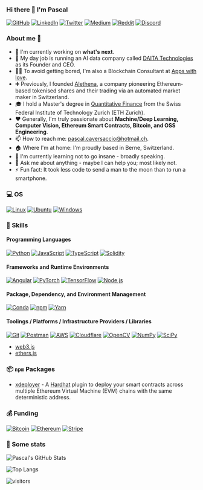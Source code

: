 ### Hi there 👋 I'm Pascal

<p> <a href="https://github.com/pcaversaccio" target="_blank"><img alt="GitHub" src="https://img.shields.io/badge/GitHub-100000?style=for-the-badge&logo=github&logoColor=white"/></a> <a href="https://www.linkedin.com/in/pascalmarcocaversaccio" target="_blank"><img alt="LinkedIn" src="https://img.shields.io/badge/linkedin-%230077B5.svg?&style=for-the-badge&logo=linkedin&logoColor=white"/></a> <a href="https://twitter.com/pcaversaccio" target="_blank"><img alt="Twitter" src="https://img.shields.io/badge/Twitter-1DA1F2?style=for-the-badge&logo=twitter&logoColor=white"/></a> <a href="https://medium.com/@pcaversaccio" target="_blank"><img alt="Medium" src="https://img.shields.io/badge/medium-%2312100E.svg?&style=for-the-badge&logo=medium&logoColor=white"/></a> <a href="https://www.reddit.com/user/pcaversaccio" target="_blank"><img alt="Reddit" src="https://img.shields.io/badge/Reddit-FF4500?style=for-the-badge&logo=reddit&logoColor=white"/></a> <a href="https://discordapp.com/users/pcaversaccio#0707" target="_blank"><img alt="Discord" src="https://img.shields.io/badge/Discord-7289DA?style=for-the-badge&logo=discord&logoColor=white"/></a>
</p>

### About me 💯

- 🔭 I'm currently working on **what's next**.
- 🔧 My day job is running an AI data company called [DAITA Technologies](https://daita.tech) as its Founder and CEO.
- 👨‍💻 To avoid getting bored, I'm also a Blockchain Consultant at [Apps with love](https://appswithlove.com).
- ➕ Previously, I founded [Alethena](https://web.archive.org/web/20190519204013/https://www.alethena.com), a company pioneering Ethereum-based tokenised shares and their trading via an automated market maker in Switzerland.
- 🎓 I hold a Master's degree in [Quantitative Finance](https://ethz.ch/en/studies/master/degree-programmes/natural-sciences-and-mathematics/quantitative-finance.html) from the Swiss Federal Institute of Technology Zurich (ETH Zurich).
- ❤️ Generally, I'm truly passionate about **Machine/Deep Learning, Computer Vision, Ethereum Smart Contracts, Bitcoin, and OSS Engineering**.
- 📫 How to reach me: [pascal.caversaccio@hotmail.ch](mailto:pascal.caversaccio@hotmail.ch).
- 🏠 Where I'm at home: I'm proudly based in Berne, Switzerland.
- 🌱 I'm currently learning not to go insane - broadly speaking.
- 💬 Ask me about anything - maybe I can help you; most likely not.
- ⚡ Fun fact: It took less code to send a man to the moon than to run a smartphone.

### 💻 OS
<p> <a href="https://www.linux.org" target="_blank"><img alt="Linux" src="https://img.shields.io/badge/Linux-FCC624?style=for-the-badge&logo=linux&logoColor=black"/></a> <a href="https://ubuntu.com" target="_blank"><img alt="Ubuntu" src="https://img.shields.io/badge/Ubuntu-E95420?style=for-the-badge&logo=ubuntu&logoColor=white"/></a> <a href="https://www.microsoft.com/en-gb/windows" target="_blank"><img alt="Windows" src="https://img.shields.io/badge/Windows-0078D6?style=for-the-badge&logo=windows&logoColor=white"/> </a> </p>

### 🎯 Skills

#### Programming Languages
<p>
    <a href="https://www.python.org" target="_blank"><img alt="Python"
        src="https://img.shields.io/badge/Python-3776AB?style=for-the-badge&logo=python&logoColor=white"/></a>
    <a href="https://developer.mozilla.org/en-US/docs/Web/JavaScript" target="_blank"><img alt="JavaScript"
        src="https://img.shields.io/badge/JavaScript-323330?style=for-the-badge&logo=javascript&logoColor=F7DF1E"/></a>
    <a href="https://www.typescriptlang.org" target="_blank"><img alt="TypeScript"
        src="https://img.shields.io/badge/TypeScript-007ACC?style=for-the-badge&logo=typescript&logoColor=white"/></a>
    <a href="https://docs.soliditylang.org" target="_blank"><img alt="Solidity"
        src="https://img.shields.io/badge/Solidity-e6e6e6?style=for-the-badge&logo=solidity&logoColor=black"/></a>
</p>

#### Frameworks and Runtime Environments
<p>
    <a href="https://angular.io" target="_blank"><img alt="Angular"
        src="https://img.shields.io/badge/Angular-DD0031?style=for-the-badge&logo=angular&logoColor=white"/></a>
    <a href="https://pytorch.org" target="_blank"><img alt="PyTorch"
        src="https://img.shields.io/badge/PyTorch-EE4C2C?style=for-the-badge&logo=PyTorch&logoColor=white"/></a>
    <a href="https://www.tensorflow.org" target="_blank"><img alt="TensorFlow"
        src="https://img.shields.io/badge/TensorFlow-FF6F00?style=for-the-badge&logo=tensorflow&logoColor=white"/></a>
    <a href="https://nodejs.org" target="_blank"><img alt="Node.js"
        src="https://img.shields.io/badge/Node.js-43853D?style=for-the-badge&logo=node.js&logoColor=white"/></a>
</p>

#### Package, Dependency, and Environment Management
<p>
    <a href="https://docs.conda.io" target="_blank"><img alt="Conda"
        src="https://img.shields.io/badge/conda-342B029.svg?&style=for-the-badge&logo=anaconda&logoColor=white"/></a>
    <a href="https://www.npmjs.com" target="_blank"><img alt="npm"
        src="https://img.shields.io/badge/npm-CB3837?style=for-the-badge&logo=npm&logoColor=white"/></a>
    <a href="https://yarnpkg.com" target="_blank"><img alt="Yarn"
        src="https://img.shields.io/badge/Yarn-2C8EBB?style=for-the-badge&logo=yarn&logoColor=white"/></a>
</p>

#### Toolings / Platforms / Infrastructure Providers / Libraries
<p>
    <a href="https://git-scm.com" target="_blank"><img alt="Git"
        src="https://img.shields.io/badge/Git-F05032?style=for-the-badge&logo=git&logoColor=white"/></a>
    <a href="https://www.postman.com" target="_blank"><img alt="Postman"
        src="https://img.shields.io/badge/Postman-FF6C37?style=for-the-badge&logo=Postman&logoColor=white"/></a>
    <a href="https://aws.amazon.com" target="_blank"><img alt="AWS"
        src="https://img.shields.io/badge/Amazon_AWS-232F3E?style=for-the-badge&logo=amazon-aws&logoColor=white"/></a>
    <a href="https://www.cloudflare.com" target="_blank"><img alt="Cloudflare"
        src="https://img.shields.io/badge/Cloudflare-F38020?style=for-the-badge&logo=Cloudflare&logoColor=white"/></a>
    <a href="https://opencv.org" target="_blank"><img alt="OpenCV"
        src="https://img.shields.io/badge/OpenCV-27338e?style=for-the-badge&logo=OpenCV&logoColor=white"/></a>
    <a href="https://numpy.org" target="_blank"><img alt="NumPy"
        src="https://img.shields.io/badge/Numpy-777BB4?style=for-the-badge&logo=numpy&logoColor=white"/></a>
    <a href="https://scipy.org" target="_blank"><img alt="SciPy"
        src="https://img.shields.io/badge/SciPy-654FF0?style=for-the-badge&logo=SciPy&logoColor=white"/></a>
</p>

- [web3.js](https://web3js.readthedocs.io)
- [ethers.js](https://docs.ethers.io)

### 📦 `npm` Packages
- [xdeployer](https://www.npmjs.com/package/xdeployer) - A [Hardhat](https://hardhat.org) plugin to deploy your smart contracts across multiple Ethereum Virtual Machine (EVM) chains with the same deterministic address.

### 💰 Funding
<p> <a href="https://bitcoin.org" target="_blank"><img alt="Bitcoin" src="https://img.shields.io/badge/Bitcoin-000000?style=for-the-badge&logo=bitcoin&logoColor=white"/></a> <a href="https://ethereum.org" target="_blank"><img alt="Ethereum" src="https://img.shields.io/badge/Ethereum-3C3C3D?style=for-the-badge&logo=Ethereum&logoColor=white"/></a> <a href="https://stripe.com" target="_blank"><img alt="Stripe" src="https://img.shields.io/badge/Stripe-626CD9?style=for-the-badge&logo=Stripe&logoColor=white"/></a> </p>

### 🔎 Some stats
![Pascal's GitHub Stats](https://github-readme-stats.vercel.app/api?username=pcaversaccio&count_private=true&show_icons=true&theme=tokyonight)

![Top Langs](https://github-readme-stats.vercel.app/api/top-langs/?username=pcaversaccio&layout=compact&langs_count=8&theme=tokyonight)

![visitors](https://visitor-badge.glitch.me/badge?page_id=pcaversaccio.count_visitors)
